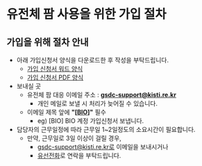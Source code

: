 # 유전체 팜 사용을 위한 가입 절차

## 가입을 위해 절차 안내

* 아래 가입신청서 양식을 다운로드한 후 작성을 부탁드립니다.
  * [가입 신청서 워드 양식](https://github.com/geonmo/Gitbook/raw/bio/attach/GSDC-Account-Application(BIO).docx)
  * [가입 신청서 PDF 양식](https://github.com/geonmo/Gitbook/raw/bio/attach/GSDC-Account-Application(BIO).pdf)
* 보내실 곳 
  * 유전체 팜 대응 이메일 주소 : **gsdc-support@kisti.re.kr**
    * 개인 메일로 보낼 시 처리가 늦어질 수 있습니다.
  * 이메일 제목 앞에 **"\[[BIO](mailto:gsdc-support@kisti.re.kr?Subject=\[BIO])]"** 필수
    * eg) [BIO] BIO 계정 가입신청서 보냅니다.
* 담당자의 근무일정에 따라 근무일 1~2일정도의 소요시간이 필요합니다. 
  * 만약, 근무일로 3일 이상이 걸릴 경우, 
    * gsdc-support@kisti.re.kr로 이메일을 보내시거나 
    * [유선전화](https://www.kisti.re.kr/search?arrSearchWord=%EB%A5%98%EA%B1%B4%EB%AA%A8)로 연락을 부탁드립니다.

